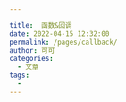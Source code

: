 ```yaml
---

title:  函数&回调
date: 2022-04-15 12:32:00
permalink: /pages/callback/
author: 可可
categories:
  - 文章
tags:
  - 
---
```

 
